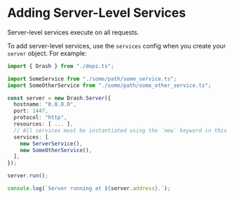 # Adding Server-Level Services

Server-level services execute on all requests.

To add server-level services, use the `services` config when you create your
`server` object. For example:

```typescript
import { Drash } from "./deps.ts";

import SomeService from "./some/path/some_service.ts";
import SomeOtherService from "./some/path/some_other_service.ts";

const server = new Drash.Server({
  hostname: "0.0.0.0",
  port: 1447,
  protocol: "http",
  resources: [ ... ],
  // All services must be instantiated using the `new` keyword in this array
  services: [
    new ServerService(),
    new SomeOtherService(),
  ],
});

server.run();

console.log(`Server running at ${server.address}.`);
```
